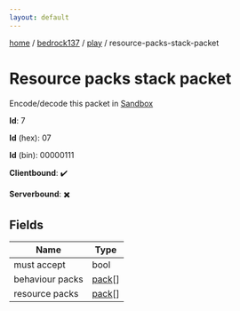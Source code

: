 ```yaml
---
layout: default
---
```


[home](/)  /  [bedrock137](/protocol/bedrock137)  /  [play](/protocol/bedrock137/play)  /  resource-packs-stack-packet

# Resource packs stack packet

Encode/decode this packet in [Sandbox](../../../sandbox/bedrock137#play.resource_packs_stack_packet)

**Id**: 7

**Id** (hex): 07

**Id** (bin): 00000111

**Clientbound**: ✔️

**Serverbound**: ✖️

## Fields

Name | Type
---|---
must accept | bool
behaviour packs | [pack](/protocol/bedrock137/types/pack)[]
resource packs | [pack](/protocol/bedrock137/types/pack)[]

